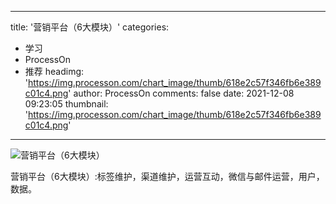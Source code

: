 
---
title: '营销平台（6大模块）'
categories: 
 - 学习
 - ProcessOn
 - 推荐
headimg: 'https://img.processon.com/chart_image/thumb/618e2c57f346fb6e389c01c4.png'
author: ProcessOn
comments: false
date: 2021-12-08 09:23:05
thumbnail: 'https://img.processon.com/chart_image/thumb/618e2c57f346fb6e389c01c4.png'
---

<div>   
<img class="thumb" alt="营销平台（6大模块）" src="https://img.processon.com/chart_image/thumb/618e2c57f346fb6e389c01c4.png" referrerpolicy="no-referrer">
<p>营销平台（6大模块）:标签维护，渠道维护，运营互动，微信与邮件运营，用户，数据。</p>  
</div>
            